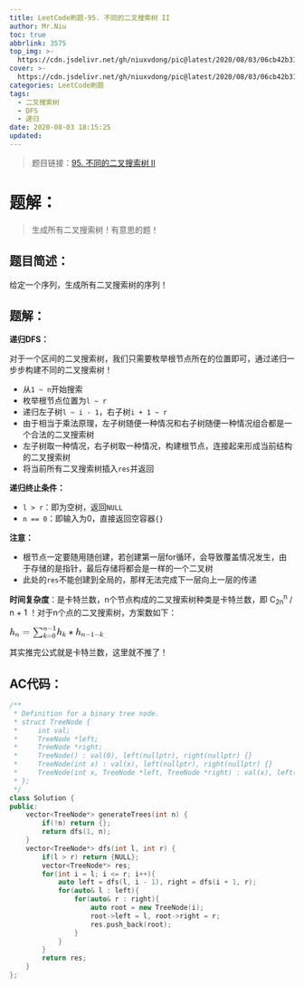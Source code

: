```yaml
---
title: LeetCode刷题-95. 不同的二叉搜索树 II
author: Mr.Niu
toc: true
abbrlink: 3575
top_img: >-
  https://cdn.jsdelivr.net/gh/niuxvdong/pic@latest/2020/08/03/06cb42b3145cd9442359446004c0d14e.png
cover: >-
  https://cdn.jsdelivr.net/gh/niuxvdong/pic@latest/2020/08/03/06cb42b3145cd9442359446004c0d14e.png
categories: LeetCode刷题
tags:
  - 二叉搜索树
  - DFS
  - 递归
date: 2020-08-03 18:15:25
updated:
---
```








> 题目链接：[95. 不同的二叉搜索树 II]( https://leetcode-cn.com/problems/unique-binary-search-trees-ii/)



# 题解：



> 生成所有二叉搜索树！有意思的题！



## 题目简述：

给定一个序列，生成所有二叉搜索树的序列！

## 题解：



**递归DFS：**

对于一个区间的二叉搜索树，我们只需要枚举根节点所在的位置即可，通过递归一步步构建不同的二叉搜索树！

- 从`1 ~ n`开始搜索
- 枚举根节点位置为`l ~ r`
- 递归左子树`l ~ i - 1`，右子树`i + 1 ~ r`
- 由于相当于乘法原理，左子树随便一种情况和右子树随便一种情况组合都是一个合法的二叉搜索树
- 左子树取一种情况，右子树取一种情况，构建根节点，连接起来形成当前结构的二叉搜索树
- 将当前所有二叉搜索树插入`res`并返回



**递归终止条件：**

- `l > r`：即为空树，返回`NULL`
- `n == 0`：即输入为0，直接返回空容器`{}`



**注意：**

- 根节点一定要随用随创建，若创建第一层for循环，会导致覆盖情况发生，由于存储的是指针，最后存储将都会是一样的一个二叉树
- 此处的`res`不能创建到全局的，那样无法完成下一层向上一层的传递





**时间复杂度**：是卡特兰数，n个节点构成的二叉搜索树种类是卡特兰数，即 C<sub>2n</sub><sup>n</sup> / n + 1 ！对于n个点的二叉搜索树，方案数如下：



<svg xmlns="http://www.w3.org/2000/svg" width="21.785ex" height="2.922ex" viewBox="0 -948 9629.1 1291.3" xmlns:xlink="http://www.w3.org/1999/xlink" aria-hidden="true" style=""><defs><path id="MJX-130-TEX-I-210E" d="M137 683Q138 683 209 688T282 694Q294 694 294 685Q294 674 258 534Q220 386 220 383Q220 381 227 388Q288 442 357 442Q411 442 444 415T478 336Q478 285 440 178T402 50Q403 36 407 31T422 26Q450 26 474 56T513 138Q516 149 519 151T535 153Q555 153 555 145Q555 144 551 130Q535 71 500 33Q466 -10 419 -10H414Q367 -10 346 17T325 74Q325 90 361 192T398 345Q398 404 354 404H349Q266 404 205 306L198 293L164 158Q132 28 127 16Q114 -11 83 -11Q69 -11 59 -2T48 16Q48 30 121 320L195 616Q195 629 188 632T149 637H128Q122 643 122 645T124 664Q129 683 137 683Z"></path><path id="MJX-130-TEX-I-1D45B" d="M21 287Q22 293 24 303T36 341T56 388T89 425T135 442Q171 442 195 424T225 390T231 369Q231 367 232 367L243 378Q304 442 382 442Q436 442 469 415T503 336T465 179T427 52Q427 26 444 26Q450 26 453 27Q482 32 505 65T540 145Q542 153 560 153Q580 153 580 145Q580 144 576 130Q568 101 554 73T508 17T439 -10Q392 -10 371 17T350 73Q350 92 386 193T423 345Q423 404 379 404H374Q288 404 229 303L222 291L189 157Q156 26 151 16Q138 -11 108 -11Q95 -11 87 -5T76 7T74 17Q74 30 112 180T152 343Q153 348 153 366Q153 405 129 405Q91 405 66 305Q60 285 60 284Q58 278 41 278H27Q21 284 21 287Z"></path><path id="MJX-130-TEX-N-3D" d="M56 347Q56 360 70 367H707Q722 359 722 347Q722 336 708 328L390 327H72Q56 332 56 347ZM56 153Q56 168 72 173H708Q722 163 722 153Q722 140 707 133H70Q56 140 56 153Z"></path><path id="MJX-130-TEX-SO-2211" d="M61 748Q64 750 489 750H913L954 640Q965 609 976 579T993 533T999 516H979L959 517Q936 579 886 621T777 682Q724 700 655 705T436 710H319Q183 710 183 709Q186 706 348 484T511 259Q517 250 513 244L490 216Q466 188 420 134T330 27L149 -187Q149 -188 362 -188Q388 -188 436 -188T506 -189Q679 -189 778 -162T936 -43Q946 -27 959 6H999L913 -249L489 -250Q65 -250 62 -248Q56 -246 56 -239Q56 -234 118 -161Q186 -81 245 -11L428 206Q428 207 242 462L57 717L56 728Q56 744 61 748Z"></path><path id="MJX-130-TEX-N-2212" d="M84 237T84 250T98 270H679Q694 262 694 250T679 230H98Q84 237 84 250Z"></path><path id="MJX-130-TEX-N-31" d="M213 578L200 573Q186 568 160 563T102 556H83V602H102Q149 604 189 617T245 641T273 663Q275 666 285 666Q294 666 302 660V361L303 61Q310 54 315 52T339 48T401 46H427V0H416Q395 3 257 3Q121 3 100 0H88V46H114Q136 46 152 46T177 47T193 50T201 52T207 57T213 61V578Z"></path><path id="MJX-130-TEX-I-1D458" d="M121 647Q121 657 125 670T137 683Q138 683 209 688T282 694Q294 694 294 686Q294 679 244 477Q194 279 194 272Q213 282 223 291Q247 309 292 354T362 415Q402 442 438 442Q468 442 485 423T503 369Q503 344 496 327T477 302T456 291T438 288Q418 288 406 299T394 328Q394 353 410 369T442 390L458 393Q446 405 434 405H430Q398 402 367 380T294 316T228 255Q230 254 243 252T267 246T293 238T320 224T342 206T359 180T365 147Q365 130 360 106T354 66Q354 26 381 26Q429 26 459 145Q461 153 479 153H483Q499 153 499 144Q499 139 496 130Q455 -11 378 -11Q333 -11 305 15T277 90Q277 108 280 121T283 145Q283 167 269 183T234 206T200 217T182 220H180Q168 178 159 139T145 81T136 44T129 20T122 7T111 -2Q98 -11 83 -11Q66 -11 57 -1T48 16Q48 26 85 176T158 471L195 616Q196 629 188 632T149 637H144Q134 637 131 637T124 640T121 647Z"></path><path id="MJX-130-TEX-N-30" d="M96 585Q152 666 249 666Q297 666 345 640T423 548Q460 465 460 320Q460 165 417 83Q397 41 362 16T301 -15T250 -22Q224 -22 198 -16T137 16T82 83Q39 165 39 320Q39 494 96 585ZM321 597Q291 629 250 629Q208 629 178 597Q153 571 145 525T137 333Q137 175 145 125T181 46Q209 16 250 16Q290 16 318 46Q347 76 354 130T362 333Q362 478 354 524T321 597Z"></path><path id="MJX-130-TEX-N-2217" d="M229 286Q216 420 216 436Q216 454 240 464Q241 464 245 464T251 465Q263 464 273 456T283 436Q283 419 277 356T270 286L328 328Q384 369 389 372T399 375Q412 375 423 365T435 338Q435 325 425 315Q420 312 357 282T289 250L355 219L425 184Q434 175 434 161Q434 146 425 136T401 125Q393 125 383 131T328 171L270 213Q283 79 283 63Q283 53 276 44T250 35Q231 35 224 44T216 63Q216 80 222 143T229 213L171 171Q115 130 110 127Q106 124 100 124Q87 124 76 134T64 161Q64 166 64 169T67 175T72 181T81 188T94 195T113 204T138 215T170 230T210 250L74 315Q65 324 65 338Q65 353 74 363T98 374Q106 374 116 368T171 328L229 286Z"></path></defs><g stroke="currentColor" fill="currentColor" stroke-width="0" transform="matrix(1 0 0 -1 0 0)"><g data-mml-node="math"><g data-mml-node="msub"><g data-mml-node="mi"><use xlink:href="#MJX-130-TEX-I-210E"></use></g><g data-mml-node="TeXAtom" transform="translate(576, -150) scale(0.707)" data-mjx-texclass="ORD"><g data-mml-node="mi"><use xlink:href="#MJX-130-TEX-I-1D45B"></use></g></g></g><g data-mml-node="mo" transform="translate(1328, 0)"><use xlink:href="#MJX-130-TEX-N-3D"></use></g><g data-mml-node="TeXAtom" data-mjx-texclass="ORD" transform="translate(2383.8, 0)"><g data-mml-node="mstyle"><g data-mml-node="munderover"><g data-mml-node="mo"><use xlink:href="#MJX-130-TEX-SO-2211"></use></g><g data-mml-node="TeXAtom" transform="translate(1056, 477.1) scale(0.707)" data-mjx-texclass="ORD"><g data-mml-node="mi"><use xlink:href="#MJX-130-TEX-I-1D45B"></use></g><g data-mml-node="mo" transform="translate(600, 0)"><use xlink:href="#MJX-130-TEX-N-2212"></use></g><g data-mml-node="mn" transform="translate(1378, 0)"><use xlink:href="#MJX-130-TEX-N-31"></use></g></g><g data-mml-node="TeXAtom" transform="translate(1056, -285.4) scale(0.707)" data-mjx-texclass="ORD"><g data-mml-node="mi"><use xlink:href="#MJX-130-TEX-I-1D458"></use></g><g data-mml-node="mo" transform="translate(521, 0)"><use xlink:href="#MJX-130-TEX-N-3D"></use></g><g data-mml-node="mn" transform="translate(1299, 0)"><use xlink:href="#MJX-130-TEX-N-30"></use></g></g></g></g></g><g data-mml-node="msub" transform="translate(4817.8, 0)"><g data-mml-node="mi"><use xlink:href="#MJX-130-TEX-I-210E"></use></g><g data-mml-node="TeXAtom" transform="translate(576, -150) scale(0.707)" data-mjx-texclass="ORD"><g data-mml-node="mi"><use xlink:href="#MJX-130-TEX-I-1D458"></use></g></g></g><g data-mml-node="mo" transform="translate(6034.4, 0)"><use xlink:href="#MJX-130-TEX-N-2217"></use></g><g data-mml-node="msub" transform="translate(6756.6, 0)"><g data-mml-node="mi"><use xlink:href="#MJX-130-TEX-I-210E"></use></g><g data-mml-node="TeXAtom" transform="translate(576, -150) scale(0.707)" data-mjx-texclass="ORD"><g data-mml-node="mi"><use xlink:href="#MJX-130-TEX-I-1D45B"></use></g><g data-mml-node="mo" transform="translate(600, 0)"><use xlink:href="#MJX-130-TEX-N-2212"></use></g><g data-mml-node="mn" transform="translate(1378, 0)"><use xlink:href="#MJX-130-TEX-N-31"></use></g><g data-mml-node="mo" transform="translate(1878, 0)"><use xlink:href="#MJX-130-TEX-N-2212"></use></g><g data-mml-node="mi" transform="translate(2656, 0)"><use xlink:href="#MJX-130-TEX-I-1D458"></use></g></g></g></g></g></svg>

其实推完公式就是卡特兰数，这里就不推了！

## AC代码：



```c++
/**
 * Definition for a binary tree node.
 * struct TreeNode {
 *     int val;
 *     TreeNode *left;
 *     TreeNode *right;
 *     TreeNode() : val(0), left(nullptr), right(nullptr) {}
 *     TreeNode(int x) : val(x), left(nullptr), right(nullptr) {}
 *     TreeNode(int x, TreeNode *left, TreeNode *right) : val(x), left(left), right(right) {}
 * };
 */
class Solution {
public:
    vector<TreeNode*> generateTrees(int n) {
        if(!n) return {};
        return dfs(1, n);
    }
    vector<TreeNode*> dfs(int l, int r) {
        if(l > r) return {NULL};
        vector<TreeNode*> res;
        for(int i = l; i <= r; i++){
            auto left = dfs(l, i - 1), right = dfs(i + 1, r);
            for(auto& l : left){
                for(auto& r : right){
                    auto root = new TreeNode(i);
                    root->left = l, root->right = r;
                    res.push_back(root);
                }
            }
        }
        return res;
    }
};
```



